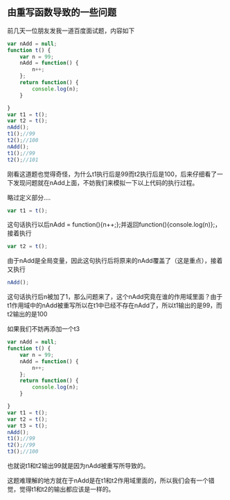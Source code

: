 ## 由重写函数导致的一些问题

前几天一位朋友发我一道百度面试题，内容如下

```javascript
var nAdd = null;
function t() {
	var n = 99;
	nAdd = function() {
		n++;
	};
	return function() {
		console.log(n);
	}

}
var t1 = t();
var t2 = t();
nAdd();
t1();//99
t2();//100
nAdd();
t1();//99
t2();//101
```

刚看这道题也觉得奇怪，为什么t1执行后是99而t2执行后是100，后来仔细看了一下发现问题就在nAdd上面，不妨我们来模拟一下以上代码的执行过程。

略过定义部分....

```javascript
var t1 = t();
```

这句话执行以后nAdd = function(){n++;};并返回function(){console.log(n)};，接着执行

```javascript
var t2 = t();
```

由于nAdd是全局变量，因此这句执行后将原来的nAdd覆盖了（这是重点），接着又执行

```javascript
nAdd();
```

这句话执行后n被加了1，那么问题来了，这个nAdd究竟在谁的作用域里面？由于t1作用域中的nAdd被重写所以在t1中已经不存在nAdd了，所以t1输出的是99，而t2输出的是100

如果我们不妨再添加一个t3

```javascript
var nAdd = null;
function t() {
	var n = 99;
	nAdd = function() {
		n++;
	};
	return function() {
		console.log(n);
	}

}
var t1 = t();
var t2 = t();
var t3 = t();
nAdd();
t1();//99
t2();//99
t3();//100
```

也就说t1和t2输出99就是因为nAdd被重写所导致的。

这题难理解的地方就在于nAdd是在t1和t2作用域里面的，所以我们会有一个错觉，觉得t1和t2的输出都应该是一样的。

